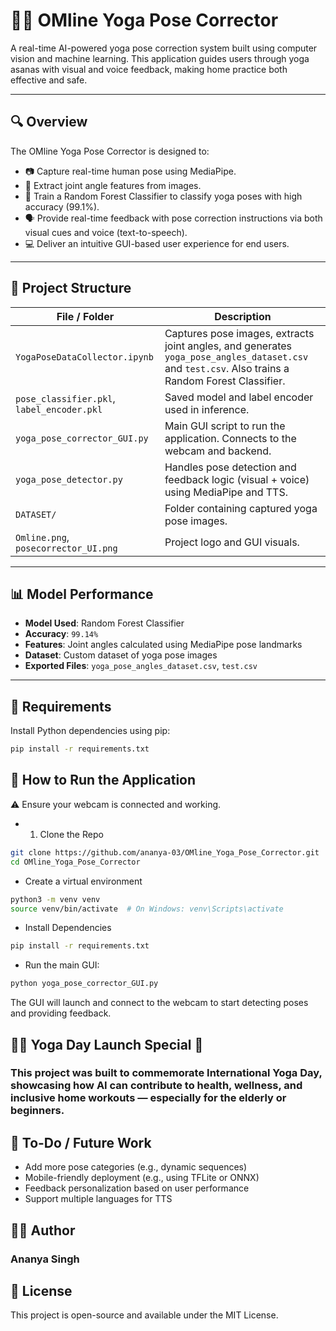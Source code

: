 # 🧘‍♀️ OMline Yoga Pose Corrector

A real-time AI-powered yoga pose correction system built using computer vision and machine learning. This application guides users through yoga asanas with visual and voice feedback, making home practice both effective and safe.

---

## 🔍 Overview

The OMline Yoga Pose Corrector is designed to:
- 📷 Capture real-time human pose using MediaPipe.
- 📐 Extract joint angle features from images.
- 🤖 Train a Random Forest Classifier to classify yoga poses with high accuracy (99.1%).
- 🗣️ Provide real-time feedback with pose correction instructions via both visual cues and voice (text-to-speech).
- 💻 Deliver an intuitive GUI-based user experience for end users.

---

## 🧱 Project Structure

| File / Folder | Description |
|---------------|-------------|
| `YogaPoseDataCollector.ipynb` | Captures pose images, extracts joint angles, and generates `yoga_pose_angles_dataset.csv` and `test.csv`. Also trains a Random Forest Classifier. |
| `pose_classifier.pkl`, `label_encoder.pkl` | Saved model and label encoder used in inference. |
| `yoga_pose_corrector_GUI.py` | Main GUI script to run the application. Connects to the webcam and backend. |
| `yoga_pose_detector.py` | Handles pose detection and feedback logic (visual + voice) using MediaPipe and TTS. |
| `DATASET/` | Folder containing captured yoga pose images. |
| `Omline.png`, `posecorrector_UI.png` | Project logo and GUI visuals. |


---

## 📊 Model Performance

- **Model Used**: Random Forest Classifier  
- **Accuracy**: `99.14%`  
- **Features**: Joint angles calculated using MediaPipe pose landmarks  
- **Dataset**: Custom dataset of yoga pose images  
- **Exported Files**: `yoga_pose_angles_dataset.csv`, `test.csv`

---

## 🧪 Requirements

Install Python dependencies using pip:

```bash
pip install -r requirements.txt
```

## 🚀 How to Run the Application

⚠️ Ensure your webcam is connected and working.
- 1. Clone the Repo
```bash 
git clone https://github.com/ananya-03/OMline_Yoga_Pose_Corrector.git
cd OMline_Yoga_Pose_Corrector
```
-  Create a virtual environment
```bash
python3 -m venv venv
source venv/bin/activate  # On Windows: venv\Scripts\activate
```
- Install Dependencies
```bash
pip install -r requirements.txt
```
- Run the main GUI:
```bash
python yoga_pose_corrector_GUI.py
```
The GUI will launch and connect to the webcam to start detecting poses and providing feedback.

## 🧘‍♂️ Yoga Day Launch Special 🎉

### This project was built to commemorate International Yoga Day, showcasing how AI can contribute to health, wellness, and inclusive home workouts — especially for the elderly or beginners.

## 📂 To-Do / Future Work

- Add more pose categories (e.g., dynamic sequences)
- Mobile-friendly deployment (e.g., using TFLite or ONNX)
- Feedback personalization based on user performance
- Support multiple languages for TTS

## 🧑‍💻 Author
### Ananya Singh

## 📜 License

This project is open-source and available under the MIT License.